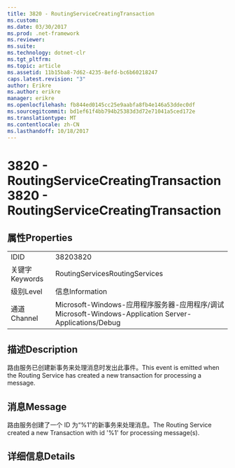```yaml
---
title: 3820 - RoutingServiceCreatingTransaction
ms.custom: 
ms.date: 03/30/2017
ms.prod: .net-framework
ms.reviewer: 
ms.suite: 
ms.technology: dotnet-clr
ms.tgt_pltfrm: 
ms.topic: article
ms.assetid: 11b15ba8-7d62-4235-8efd-bc6b60218247
caps.latest.revision: "3"
author: Erikre
ms.author: erikre
manager: erikre
ms.openlocfilehash: fb844ed0145cc25e9aabfa8fb4e146a53ddec0df
ms.sourcegitcommit: bd1ef61f4bb794b25383d3d72e71041a5ced172e
ms.translationtype: MT
ms.contentlocale: zh-CN
ms.lasthandoff: 10/18/2017
---
```

# <a name="3820---routingservicecreatingtransaction"></a><span data-ttu-id="1f807-102">3820 - RoutingServiceCreatingTransaction</span><span class="sxs-lookup"><span data-stu-id="1f807-102">3820 - RoutingServiceCreatingTransaction</span></span>
## <a name="properties"></a><span data-ttu-id="1f807-103">属性</span><span class="sxs-lookup"><span data-stu-id="1f807-103">Properties</span></span>  
  
|||  
|-|-|  
|<span data-ttu-id="1f807-104">ID</span><span class="sxs-lookup"><span data-stu-id="1f807-104">ID</span></span>|<span data-ttu-id="1f807-105">3820</span><span class="sxs-lookup"><span data-stu-id="1f807-105">3820</span></span>|  
|<span data-ttu-id="1f807-106">关键字</span><span class="sxs-lookup"><span data-stu-id="1f807-106">Keywords</span></span>|<span data-ttu-id="1f807-107">RoutingServices</span><span class="sxs-lookup"><span data-stu-id="1f807-107">RoutingServices</span></span>|  
|<span data-ttu-id="1f807-108">级别</span><span class="sxs-lookup"><span data-stu-id="1f807-108">Level</span></span>|<span data-ttu-id="1f807-109">信息</span><span class="sxs-lookup"><span data-stu-id="1f807-109">Information</span></span>|  
|<span data-ttu-id="1f807-110">通道</span><span class="sxs-lookup"><span data-stu-id="1f807-110">Channel</span></span>|<span data-ttu-id="1f807-111">Microsoft-Windows-应用程序服务器-应用程序/调试</span><span class="sxs-lookup"><span data-stu-id="1f807-111">Microsoft-Windows-Application Server-Applications/Debug</span></span>|  
  
## <a name="description"></a><span data-ttu-id="1f807-112">描述</span><span class="sxs-lookup"><span data-stu-id="1f807-112">Description</span></span>  
 <span data-ttu-id="1f807-113">路由服务已创建新事务来处理消息时发出此事件。</span><span class="sxs-lookup"><span data-stu-id="1f807-113">This event is emitted when the Routing Service has created a new transaction for processing a message.</span></span>  
  
## <a name="message"></a><span data-ttu-id="1f807-114">消息</span><span class="sxs-lookup"><span data-stu-id="1f807-114">Message</span></span>  
 <span data-ttu-id="1f807-115">路由服务创建了一个 ID 为“%1”的新事务来处理消息。</span><span class="sxs-lookup"><span data-stu-id="1f807-115">The Routing Service created a new Transaction with id '%1' for processing message(s).</span></span>  
  
## <a name="details"></a><span data-ttu-id="1f807-116">详细信息</span><span class="sxs-lookup"><span data-stu-id="1f807-116">Details</span></span>
